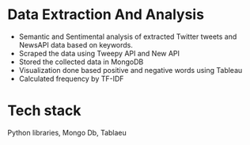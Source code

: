 # Data Extraction And Analysis
 - Semantic and Sentimental analysis of extracted Twitter tweets and NewsAPI data based on keywords.
 - Scraped the data using Tweepy API and New API
 - Stored the collected data in MongoDB
 - Visualization done based positive and negative words using Tableau
 - Calculated frequency by TF-IDF
 
 # Tech stack
 Python libraries, Mongo Db, Tablaeu

